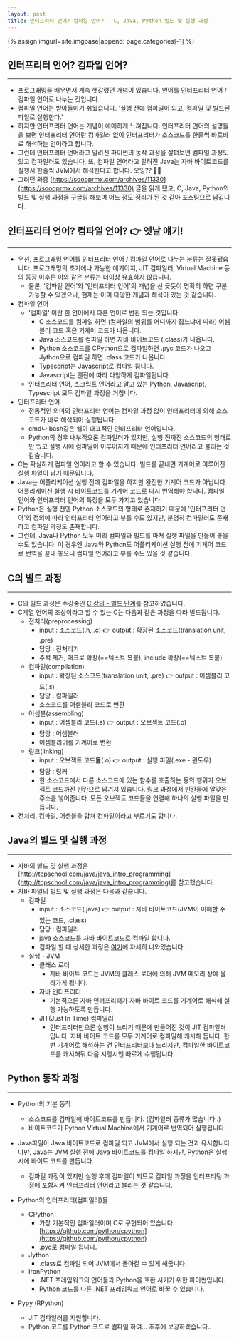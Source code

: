```yaml
---
layout: post
title: 인터프리터 언어? 컴파일 언어? - C, Java, Python 빌드 및 실행 과정
---
```


{% assign imgurl=site.imgbase|append: page.categories[-1] %}

## 인터프리터 언어? 컴파일 언어?

---

- 프로그래밍을 배우면서 계속 헷갈렸던 개념이 있습니다. 언어를 인터프리터 언어 / 컴파일 언어로 나누는 것입니다.
- 컴파일 언어는 받아들이기 쉬웠습니다. '실행 전에 컴파일이 되고, 컴파일 및 빌드된 파일로 실행한다.'
- 하지만 인터프리터 언어는 개념이 애매하게 느껴집니다. 인터프리터 언어의 설명들을 보면 인터프리터 언어란 컴파일러 없이 인터프리터가 소스코드를 한줄씩 바로바로 해석하는 언어라고 합니다.
- 그런데 인터프리터 언어라고 알려진 파이썬의 동작 과정을 살펴보면 컴파일 과정도 있고 컴파일러도 있습니다. 또, 컴파일 언어라고 알려진 Java는 자바 바이트코드를 실행시 한줄씩 JVM에서 해석한다고 합니다. 오잉?? 🤔🤔
- 그러던 와중 [https://soooprmx.com/archives/11330](https://soooprmx.com/archives/11330) 글을 읽게 됐고, C, Java, Python의 빌드 및 실행 과정을 구글링 해보며 어느 정도 정리가 된 것 같아 포스팅으로 남깁니다.



## 인터프리터 언어? 컴파일 언어? 👉 옛날 얘기!

---

- 우선, 프로그래밍 언어를 인터프리터 언어 / 컴파일 언어로 나누는 분류는 잘못됐습니다. 프로그래밍의 초기에나 가능한 얘기이지, JIT 컴파일러, Virtual Machine 등의 등장 이후론 이와 같은 분류는 더이상 유효하지 않습니다.
  - 물론, '컴파일 언어'와 '인터프리터 언어'의 개념을 선 긋듯이 명확히 하면 구분 가능할 수 있겠으나, 현재는 이미 다양한 개념과 해석이 있는 것 같습니다.
- 컴파일 언어
  - '컴파일' 이란 한 언어에서 다른 언어로 변환 되는 것입니다.
    - C 소스코드를 컴파일 하면 (컴파일의 범위를 어디까지 잡느냐에 따라) 어셈블리 코드 혹은 기계어 코드가 나옵니다.
    - Java 소스코드를 컴파일 하면 자바 바이트코드 (.class)가 나옵니다.
    - Python 소스코드를 CPython으로 컴파일하면 .pyc 코드가 나오고 Jython으로 컴파일 하면 .class 코드가 나옵니다.
    - Typescript는 Javascript로 컴파일 됩니다.
    - Javascript는 엔진에 따라 다양하게 컴파일됩니다.
  - 인터프리터 언어, 스크립트 언어라고 알고 있는 Python, Javascript, Typescript 모두 컴파일 과정을 거칩니다. 
- 인터프리터 언어
  - 전통적인 의미의 인터프리터 언어는 컴파일 과정 없이 인터프리터에 의해 소스 코드가 바로 해석되어 실행됩니다.
  - cmd나 bash같은 쉘이 대표적인 인터프리터 언어입니다.
  - Python의 경우 내부적으론 컴파일러가 있지만, 실행 전까진 소스코드의 형태로만 있고 실행 시에 컴파일이 이루어지기 때문에 인터프리터 언어라고 불리는 것 같습니다.
- C는 확실하게 컴파일 언어라고 할 수 있습니다. 빌드를 끝내면 기계어로 이루어진 실행 파일이 남기 때문입니다.
- Java는 어플리케이션 실행 전에 컴파일을 하지만 완전한 기계어 코드가 아닙니다. 어플리케이션 실행 시 바이트코드를 기계어 코드로 다시 번역해야 합니다. 컴파일 언어와 인터프리터 언어의 특징을 모두 가지고 있습니다.
- Python은 실행 전엔 Python 소스코드의 형태로 존재하기 때문에 '인터프리터 언어'의 정의에 따라 인터프리터 언어라고 부를 수도 있지만, 분명히 컴파일러도 존재하고 컴파일 과정도 존재합니다. 
- 그런데, Java나 Python 모두 미리 컴파일과 빌드를 마쳐 실행 파일을 만들어 놓을 수도 있습니다. 이 경우엔 Java와 Python도 어플리케이션 실행 전에 기계어 코드로 번역을 끝내 놓으니 컴파일 언어라고 부를 수도 있을 것 같습니다.



## C의 빌드 과정

---

- C의 빌드 과정은 수강중인 [C 강의 - 빌드 단계](https://www.udemy.com/course/c-unmanaged-programming-by-pocu/)를 참고하였습니다.
- C계열 언어의 조상이라고 할 수 있는 C는 다음과 같은 과정을 따라 빌드됩니다.
  - 전처리(preprocessing)
    - input : 소스코드(.h, .c) 👉 output : 확장된 소스코드(translation unit, .pre)
    - 담당 : 전처리기
    - 주석 제거, 매크로 확장(==텍스트 복붙), include 확장(==텍스트 복붙)
  - 컴파일(compilation)
    - input : 확장된 소스코드(translation unit, .pre) 👉 output : 어셈블리 코드(.s)
    - 담당 : 컴파일러
    - 소스코드를 어셈블리 코드로 변환
  - 어셈블(assembling)
    - input : 어셈블리 코드(.s) 👉 output : 오브젝트 코드(.o)
    - 담당 : 어셈블러
    - 어셈블리어를 기계어로 변환
  - 링크(linking)
    - input : 오브젝트 코드**들**(.o) 👉 output : 실행 파일(.exe - 윈도우)
    - 담당 : 링커
    - 한 소스코드에서 다른 소스코드에 있는 함수를 호출하는 등의 행위가 오브젝트 코드까진 빈칸으로 남겨져 있습니다. 링크 과정에서 빈칸들에 알맞은 주소를 넣어줍니다. 모든 오브젝트 코드들을 연결해 하나의 실행 파일을 만듭니다.
- 전처리, 컴파일, 어셈블을 합쳐 컴파일이라고 부르기도 합니다.



## Java의 빌드 및 실행 과정

---

- 자바의 빌드 및 실행 과정은 [http://tcpschool.com/java/java_intro_programming](http://tcpschool.com/java/java_intro_programming)를 참고했습니다.
- 자바 파일의 빌드 및 실행 과정은 다음과 같습니다.
  - 컴파일
    - input : 소스코드(.java) 👉 output : 자바 바이트코드(JVM이 이해할 수 있는 코드, .class) 
    - 담당 : 컴파일러
    - java 소스코드를 자바 바이트코드로 컴파일 합니다.
    - 컴파일 할 때 상세한 과정은 [여기](https://homoefficio.github.io/2019/01/31/Back-to-the-Essence-Java-컴파일에서-실행까지-1/)에 자세히 나와있습니다.
  - 실행 - JVM
    - 클래스 로더
      - 자바 바이트 코드는 JVM의 클래스 로더에 의해 JVM 메모리 상에 올라가게 됩니다.
    - 자바 인터프리터
      - 기본적으론 자바 인터프리터가 자바 바이트 코드를 기계어로 해석해 실행 가능하도록 만듭니다.
    - JIT(Just In Time) 컴파일러
      - 인터프리터만으론 실행이 느리기 때문에 만들어진 것이 JIT 컴파일러 입니다. 자바 바이트 코드를 모두 기계어로 컴파일해 캐시해 둡니다. 한 번 기계어로 해석하는 건 인터프리터보다 느리지만, 컴파일한 바이트코드를 캐시해둬 다음 시행시엔 빠르게 수행됩니다.



## Python 동작 과정

---

- Python의 기본 동작

  - 소스코드를 컴파일해 바이트코드를 만듭니다. (컴파일러 종류가 많습니다..)
  - 바이트코드가 Python Virtual Machine에서 기계어로 번역되어 실행됩니다.
- Java파일이 Java 바이트코드로 컴파일 되고 JVM에서 실행 되는 것과 유사합니다. 다만, Java는 JVM 실행 전에 Java 바이트코드를 컴파일 하지만, Python은 실행시에 바이트 코드를 만듭니다. 
  - 컴파일 과정이 있지만 실행 후에 컴파일이 되므로 컴파일 과정을 인터프리팅 과정에 포함시켜 인터프리터 언어라고 불리는 것 같습니다.
- Python의 인터프리터(컴파일러)들

  - CPython
    - 가장 기본적인 컴파일러이며 C로 구현되어 있습니다. [https://github.com/python/cpython](https://github.com/python/cpython) 
    - .pyc로 컴파일 됩니다.
  - Jython
    - .class로 컴파일 되어 JVM에서 돌아갈 수 있게 해줍니다.
  - IronPython
    - .NET 프레임워크의 언어들과 Python을 호환 시키기 위한 파이썬입니다.
    - Python 코드를 다른 .NET 프레임워크 언어로 바꿀 수 있습니다.
- Pypy (RPython)
    - JIT 컴파일러를 지원합니다.
    - Python 코드를 Python 코드로 컴파일 하여... 추후에 보강하겠습니다..
  

